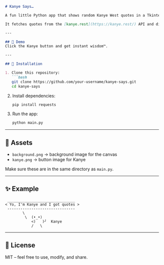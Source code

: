 
````markdown
# Kanye Says…

A fun little Python app that shows random Kanye West quotes in a Tkinter GUI.

It fetches quotes from the [kanye.rest](https://kanye.rest/) API and displays them with a stylish background and a Kanye button.

---

## 🎥 Demo
Click the Kanye button and get instant wisdom™.

---

## 🚀 Installation

1. Clone this repository:
   ```bash
   git clone https://github.com/your-username/kanye-says.git
   cd kanye-says
````

2. Install dependencies:

   ```bash
   pip install requests
   ```

3. Run the app:

   ```bash
   python main.py
   ```

---

## 📂 Assets

* `background.png` → background image for the canvas
* `kanye.png` → button image for Kanye

Make sure these are in the same directory as `main.py`.

---

## ✨ Example

```
 _______________________________
< Yo, I'm Kanye and I got quotes >
 -------------------------------
        \   
         \  (•_•)
            <)   )╯  Kanye
            /   \   
```

---

## 📜 License

MIT – feel free to use, modify, and share.


